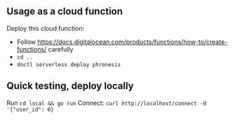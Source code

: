 ## Usage as a cloud function

Deploy this cloud function:
- Follow <https://docs.digitalocean.com/products/functions/how-to/create-functions/> carefully
- `cd ..`
- `doctl serverless deploy phronesis`

## Quick testing, deploy locally

Run `cd local && go run`
Connect:
`curl http://localhost/connect -d '{"user_id": 0}`
